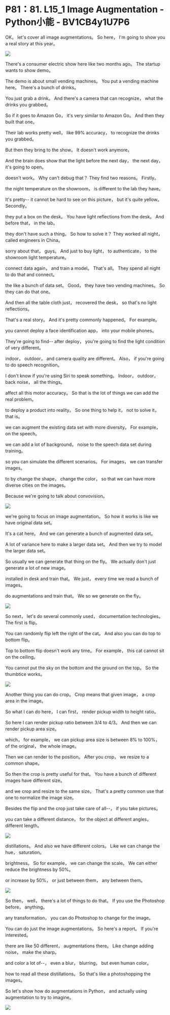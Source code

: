 # P81：81. L15_1 Image Augmentation - Python小能 - BV1CB4y1U7P6

 OK， let's cover all image augmentations。 So here， I'm going to show you a real story at this year。



![](img/184743a6ec8eb38d98dd55ed4d97bb0c_1.png)

 There's a consumer electric show here like two months ago。 The startup wants to show demo。

 The demo is about small vending machines。 You put a vending machine here。 There's a bunch of drinks。

 You just grab a drink。 And there's a camera that can recognize， what the drinks you grabbed。

 So if it goes to Amazon Go， it's very similar to Amazon Go。 And then they built that one。

 Their lab works pretty well， like 99% accuracy， to recognize the drinks you grabbed。

 But then they bring to the show。 It doesn't work anymore。

 And the brain does show that the light before the next day， the next day， it's going to open。

 doesn't work。 Why can't debug that？ They find two reasons。 Firstly。

 the night temperature on the showroom， is different to the lab they have。

 It's pretty-- it cannot be hard to see on this picture， but it's quite yellow。 Secondly。

 they put a box on the desk。 You have light reflections from the desk。 And before that， in the lab。

 they don't have such a thing。 So how to solve it？ They worked all night， called engineers in China。

 sorry about that， guys。 And just to buy light， to authenticate， to the showroom light temperature。

 connect data again， and train a model。 That's all。 They spend all night to do that and connect。

 the like a bunch of data set。 Good， they have two vending machines。 So they can do that one。

 And then all the table cloth just， recovered the desk， so that's no light reflections。

 That's a real story。 And it's pretty commonly happened。 For example。

 you cannot deploy a face identification app， into your mobile phones。

 They're going to find-- after deploy， you're going to find the light condition of very different。

 indoor， outdoor， and camera quality are different。 Also， if you're going to do speech recognition。

 I don't know if you're using Siri to speak something。 Indoor， outdoor， back noise， all the things。

 affect all this motor accuracy。 So that is the lot of things we can add the real problem。

 to deploy a product into reality。 So one thing to help it， not to solve it， that is。

 we can augment the existing data set with more diversity。 For example， on the speech。

 we can add a lot of background， noise to the speech data set during training。

 so you can simulate the different scenarios。 For images， we can transfer images。

 to by change the shape， change the color， so that we can have more diverse cities on the images。

 Because we're going to talk about convovision。

![](img/184743a6ec8eb38d98dd55ed4d97bb0c_3.png)

 we're going to focus on image augmentation。 So how it works is like we have original data set。

 It's a cat here。 And we can generate a bunch of augmented data set。

 A lot of variance here to make a larger data set。 And then we try to model the larger data set。

 So usually we can generate that thing on the fly。 We actually don't just generate a lot of new image。

 installed in desk and train that。 We just， every time we read a bunch of images。

 do augmentations and train that。 We so we generate on the fly。



![](img/184743a6ec8eb38d98dd55ed4d97bb0c_5.png)

 So next， let's do several commonly used， documentation technologies。 The first is flip。

 You can randomly flip left the right of the cat。 And also you can do top to bottom flip。

 Top to bottom flip doesn't work any time。 For example， this cat cannot sit on the ceiling。

 You cannot put the sky on the bottom and the ground on the top。 So the thumbtice works。



![](img/184743a6ec8eb38d98dd55ed4d97bb0c_7.png)

 Another thing you can do crop。 Crop means that given image， a crop area in the image。

 So what I can do here， I can first， render pickup width to height ratio。

 So here I can render pickup ratio between 3/4 to 4/3。 And then we can render pickup area size。

 which， for example， we can pickup area size is between 8% to 100%， of the original， the whole image。

 Then we can render to the position。 After you crop， we resize to a common shape。

 So then the crop is pretty useful for that。 You have a bunch of different images have different size。

 and we crop and resize to the same size。 That's a pretty common use that one to normalize the image size。

 Besides the flip and the crop just take care of all--， if you take pictures。

 you can take a different distance， for the object at different angles， different length。



![](img/184743a6ec8eb38d98dd55ed4d97bb0c_9.png)

 distillations。 And also we have different colors。 Like we can change the hue， saturation。

 brightness。 So for example， we can change the scale。 We can either reduce the brightness by 50%。

 or increase by 50%， or just between them， any between them。



![](img/184743a6ec8eb38d98dd55ed4d97bb0c_11.png)

 So then， well， there's a lot of things to do that。 If you use the Photoshop before， anything。

 any transformation， you can do Photoshop to change for the image。

 You can do just the image augmentations。 So here's a report。 If you're interested。

 there are like 50 different， augmentations there。 Like change adding noise， make the sharp。

 and color a lot of--， even a blur， blurring， but even human color。

 how to read all these distillations。 So that's like a photoshopping the images。

 So let's show how do augmentations in Python， and actually using augmentation to try to imagine。



![](img/184743a6ec8eb38d98dd55ed4d97bb0c_13.png)